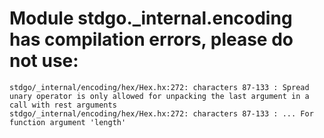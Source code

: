 # Module stdgo._internal.encoding has compilation errors, please do not use:
```
stdgo/_internal/encoding/hex/Hex.hx:272: characters 87-133 : Spread unary operator is only allowed for unpacking the last argument in a call with rest arguments
stdgo/_internal/encoding/hex/Hex.hx:272: characters 87-133 : ... For function argument 'length'

```

